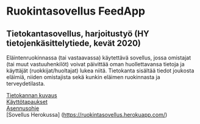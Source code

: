 ﻿# Ruokintasovellus FeedApp
## Tietokantasovellus, harjoitustyö (HY tietojenkäsittelytiede, kevät 2020)

Eläintenruokinnassa (tai vastaavassa) käytettävä sovellus, jossa omistajat (tai muut vastuuhenkilöt) 
voivat päivittää oman huollettavansa tietoja ja käyttäjät (ruokkijat/huoltajat) lukea niitä. 
Tietokanta sisältää tiedot joukosta eläimiä, niiden omistajista sekä kunkin eläimen ruokinnasta ja terveydetilasta.

   [Tietokannan kuvaus](../blob/master/documentation/database.md)  
   [Käyttötapaukset](../blob/master/documentation/userstories.md)  
   [Asennusohje](../blob/master/documentation/asennusohje.md)  
   [Sovellus Herokussa] (https://ruokintasovellus.herokuapp.com/)     
   

